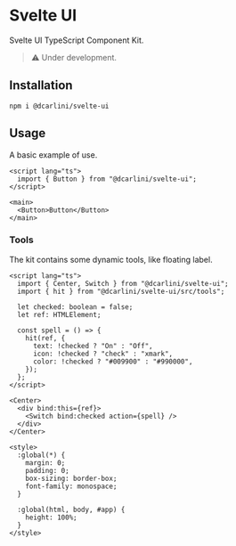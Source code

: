 # Svelte UI
Svelte UI TypeScript Component Kit.

> ⚠️  Under development.

## Installation

`npm i @dcarlini/svelte-ui`

## Usage

A basic example of use.

```svelte
<script lang="ts">
  import { Button } from "@dcarlini/svelte-ui";
</script>

<main>
  <Button>Button</Button>
</main>
```

### Tools

The kit contains some dynamic tools, like floating label.

```svelte
<script lang="ts">
  import { Center, Switch } from "@dcarlini/svelte-ui";
  import { hit } from "@dcarlini/svelte-ui/src/tools";

  let checked: boolean = false;
  let ref: HTMLElement;

  const spell = () => {
    hit(ref, {
      text: !checked ? "On" : "Off",
      icon: !checked ? "check" : "xmark",
      color: !checked ? "#009900" : "#990000",
    });
  };
</script>

<Center>
  <div bind:this={ref}>
    <Switch bind:checked action={spell} />
  </div>
</Center>

<style>
  :global(*) {
    margin: 0;
    padding: 0;
    box-sizing: border-box;
    font-family: monospace;
  }

  :global(html, body, #app) {
    height: 100%;
  }
</style>

```